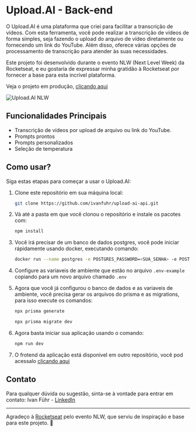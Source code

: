 # Upload.AI - Back-end

O Upload.AI é uma plataforma que criei para facilitar a transcrição de vídeos. Com esta ferramenta, você pode realizar a transcrição de vídeos de forma simples, seja fazendo o upload do arquivo de vídeo diretamente ou fornecendo um link do YouTube. Além disso, oferece várias opções de processamento de transcrição para atender às suas necessidades.

Este projeto foi desenvolvido durante o evento NLW (Next Level Week) da Rocketseat, e eu gostaria de expressar minha gratidão à Rocketseat por fornecer a base para esta incrível plataforma.

Veja o projeto em produção, [clicando aqui](https://upload-ai.ivanfuhr.com/)

![Upload.AI NLW](https://upload-ai.ivanfuhr.com/wallpaper.png)

## Funcionalidades Principais

- Transcrição de vídeos por upload de arquivo ou link do YouTube.
- Prompts prontos
- Prompts personalizados
- Seleção de temperatura

## Como usar?

Siga estas etapas para começar a usar o Upload.AI:

1. Clone este repositório em sua máquina local:

   ```bash
   git clone https://github.com/ivanfuhr/upload-ai-api.git
   ```

2. Vá até a pasta em que você clonou o repositório e instale os pacotes com:

   ```bash
   npm install
   ```

3. Você irá precisar de um banco de dados postgres, você pode iniciar rápidamente usando docker, executando comando:

   ```bash      
   docker run --name postgres -e POSTGRES_PASSWORD=<SUA_SENHA> -e POSTGRES_DB=<SEU_BANCO_DE_DADOS> -d -p 5432:5432 postgres
   ```

4. Configure as variaveis de ambiente que estão no arquivo `.env-example` copiando para um novo arquivo chamado `.env`

5. Agora que você já configurou o banco de dados e as variaveis de ambiente, você precisa  gerar os arquivos do prisma e as migrations, para isso execute os comandos:

   ```bash
   npx prisma generate
   ```

   ```bash
   npx prisma migrate dev
   ```

6. Agora basta iniciar sua aplicação usando o comando:

   ```bash
   npm run dev
   ```

7. O frotend da aplicação está disponivel em outro repositório, você pod acessalo [clicando aqui](https://github.com/ivanfuhr/upload-ai-web)

## Contato
Para qualquer dúvida ou sugestão, sinta-se à vontade para entrar em contato:
Ivan Führ - [LinkedIn](https://linkedin.com/in/ivan-fuhr)

- - -

Agradeço à [Rocketseat](https://www.rocketseat.com.br/) pelo evento NLW, que serviu de inspiração e base para este projeto. 🚀
